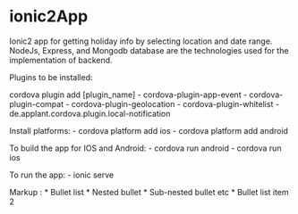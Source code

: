 # ionic2App
Ionic2 app for getting holiday info by selecting location and date range. 
NodeJs, Express, and Mongodb database are the technologies used for the implementation of backend.

Plugins to be installed:

cordova plugin add [plugin_name]
    - cordova-plugin-app-event
    - cordova-plugin-compat
    - cordova-plugin-geolocation
    - cordova-plugin-whitelist
    - de.applant.cordova.plugin.local-notification

Install platforms:
    - cordova platform add ios
    - cordova platform add android

To build the app for IOS and Android:
    - cordova run android
    - cordova run ios

To run the app:
    - ionic serve


 Markup : * Bullet list
              * Nested bullet
                  * Sub-nested bullet etc
          * Bullet list item 2
